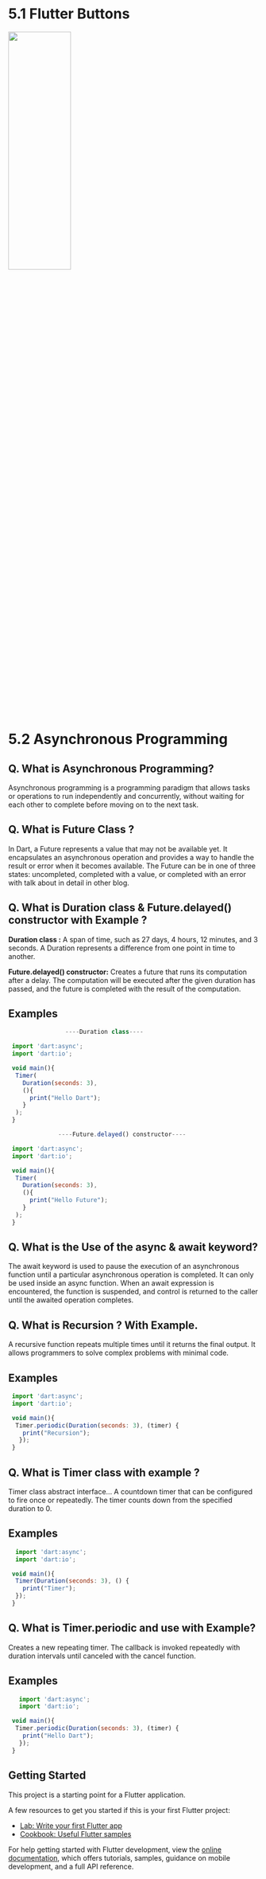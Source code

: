 # 5.1 Flutter Buttons

<p>
<img src = "https://github.com/DurgaMewada/timer_daily_task/assets/149373536/4089bffe-fc11-4335-a92d-99c2593959ed" width=50% height=35% >
</p>

# 5.2 Asynchronous Programming

## Q. What is  Asynchronous Programming?

Asynchronous programming is a programming paradigm that allows tasks or operations to run independently and concurrently, 
without waiting for each other to complete before moving on to the next task.


## Q. What is Future Class ?
In Dart, a Future represents a value that may not be available yet. It encapsulates an asynchronous operation and provides a way 
to handle the result or error when it becomes available. The Future can be in one of three states: uncompleted, completed with a
value, or completed with an error with talk about in detail in other blog.


## Q. What is Duration class & Future.delayed() constructor with Example ?

**Duration class :** A span of time, such as 27 days, 4 hours, 12 minutes, and 3 seconds. A Duration represents a difference from one point in time to another.

**Future.delayed() constructor:** Creates a future that runs its computation after a delay. The computation will be executed after the given duration has passed,
and the future is completed with the result of the computation.

## Examples

```javascript
                ----Duration class----

 import 'dart:async';
 import 'dart:io';

 void main(){
  Timer(
    Duration(seconds: 3),
    (){
      print("Hello Dart");
    }
  );
 }
```
```javascript
              ----Future.delayed() constructor----

 import 'dart:async';
 import 'dart:io';

 void main(){
  Timer(
    Duration(seconds: 3),
    (){
      print("Hello Future");
    }
  );
 }

```

## Q. What is the Use of the async & await keyword?

The await keyword is used to pause the execution of an asynchronous function until a particular asynchronous operation is completed. 
It can only be used inside an async function. When an await expression is encountered, the function is suspended, and control is returned to the caller until the awaited operation completes. 


## Q. What is Recursion ? With Example. 

A recursive function repeats multiple times until it returns the final output. It allows programmers to solve complex problems with minimal code.

## Examples

```javascript
 import 'dart:async';
 import 'dart:io';

 void main(){
  Timer.periodic(Duration(seconds: 3), (timer) {
    print("Recursion");
   });
 }
```


## Q. What is Timer class with example ?

Timer class abstract interface...
A countdown timer that can be configured to fire once or repeatedly. The timer counts down from the specified duration to 0.


## Examples

```javascript
  import 'dart:async';
  import 'dart:io';

 void main(){
  Timer(Duration(seconds: 3), () {
    print("Timer");
  });
 }
```


## Q. What is Timer.periodic and use with Example?

Creates a new repeating timer. The callback is invoked repeatedly with duration intervals until canceled with the cancel function.


## Examples

```javascript
   import 'dart:async';
   import 'dart:io';

 void main(){
  Timer.periodic(Duration(seconds: 3), (timer) {
    print("Hello Dart");
   });
 }
```

## Getting Started

This project is a starting point for a Flutter application.

A few resources to get you started if this is your first Flutter project:

- [Lab: Write your first Flutter app](https://docs.flutter.dev/get-started/codelab)
- [Cookbook: Useful Flutter samples](https://docs.flutter.dev/cookbook)

For help getting started with Flutter development, view the
[online documentation](https://docs.flutter.dev/), which offers tutorials,
samples, guidance on mobile development, and a full API reference.
